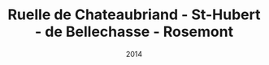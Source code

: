 ---
title: Ruelle de Chateaubriand - St-Hubert - de Bellechasse - Rosemont
date: '2014'
type: ruelle_verte
district: 'Rosemont'
fill: [{"lat":45.533997,"lng":-73.600561},{"lat":45.534685,"lng":-73.599928},{"lat":45.533182,"lng":-73.596613},{"lat":45.532461,"lng":-73.597176}]
---